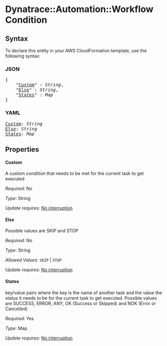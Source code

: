 # Dynatrace::Automation::Workflow Condition

## Syntax

To declare this entity in your AWS CloudFormation template, use the following syntax:

### JSON

<pre>
{
    "<a href="#custom" title="Custom">Custom</a>" : <i>String</i>,
    "<a href="#else" title="Else">Else</a>" : <i>String</i>,
    "<a href="#states" title="States">States</a>" : <i>Map</i>
}
</pre>

### YAML

<pre>
<a href="#custom" title="Custom">Custom</a>: <i>String</i>
<a href="#else" title="Else">Else</a>: <i>String</i>
<a href="#states" title="States">States</a>: <i>Map</i>
</pre>

## Properties

#### Custom

A custom condition that needs to be met for the current task to get executed

_Required_: No

_Type_: String

_Update requires_: [No interruption](https://docs.aws.amazon.com/AWSCloudFormation/latest/UserGuide/using-cfn-updating-stacks-update-behaviors.html#update-no-interrupt)

#### Else

Possible values are SKIP and STOP

_Required_: No

_Type_: String

_Allowed Values_: <code>SKIP</code> | <code>STOP</code>

_Update requires_: [No interruption](https://docs.aws.amazon.com/AWSCloudFormation/latest/UserGuide/using-cfn-updating-stacks-update-behaviors.html#update-no-interrupt)

#### States

key/value pairs where the key is the name of another task and the value the status it needs to be for the current task to get executed. Possible values are SUCCESS, ERROR, ANY, OK (Success or Skipped) and NOK (Error or Cancelled)

_Required_: Yes

_Type_: Map

_Update requires_: [No interruption](https://docs.aws.amazon.com/AWSCloudFormation/latest/UserGuide/using-cfn-updating-stacks-update-behaviors.html#update-no-interrupt)

